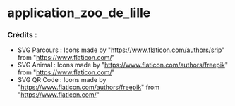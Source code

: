 # application_zoo_de_lille

### Crédits :
- SVG Parcours : Icons made by "https://www.flaticon.com/authors/srip" from "https://www.flaticon.com/"
- SVG Animal : Icons made by "https://www.flaticon.com/authors/freepik" from "https://www.flaticon.com/"
- SVG QR Code : Icons made by "https://www.flaticon.com/authors/freepik" from "https://www.flaticon.com/"
